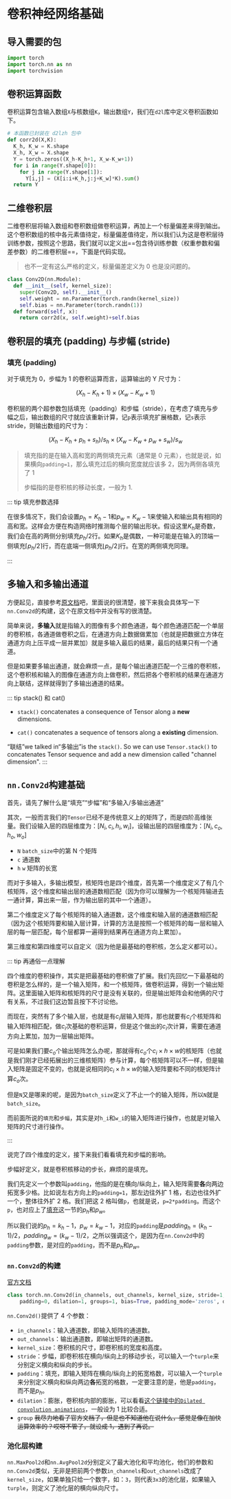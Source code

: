 # 卷积神经网络基础

## 导入需要的包

```python
import torch
import torch.nn as nn
import torchvision
```

## 卷积运算函数

卷积运算包含输入数组`X`与核数组`K`，输出数组`Y`，我们在`d2l`库中定义卷积函数如下。

```python
# 本函数已封装在 d2lzh 包中
def corr2d(X,K):
  K_h, K_w = K.shape
  X_h, X_w = X.shape
  Y = torch.zeros((X_h-K_h+1, X_w-K_w+1))
  for i in range(Y.shape[0]):
    for j in range(Y.shape[1]):
      Y[i,j] = (X[i:i+K_h,j:j+K_w]*K).sum()
  return Y
```

## 二维卷积层

二维卷积层将输入数组和卷积数组做卷积运算，再加上一个标量偏差来得到输出。这个卷积数组的核中各元素值待定，标量偏差值待定，所以我们认为这是卷积层待训练参数，按照这个思路，我们就可以定义出==包含待训练参数（权重参数和偏差参数）的二维卷积层==，下面是代码实现。

> 也不一定有这么严格的定义，标量偏差定义为 0 也是没问题的。

```python
class Conv2D(nn.Module):
  def __init__(self, kernel_size):
    super(Conv2D, self).__init__()
    self.weight = nn.Parameter(torch.randn(kernel_size))
    self.bias = nn.Parameter(torch.randn(1))
  def forward(self, x):
    return corr2d(x, self.weight)+self.bias
```

## 卷积层的填充 (padding) 与步幅 (stride)

### 填充 (padding)

对于填充为 0，步幅为 1 的卷积运算而言，运算输出的 Y 尺寸为：

$$(X_h-K_h+1)\times (X_w-K_w+1)$$

卷积层的两个超参数包括填充（padding）和步幅（stride），在考虑了填充与步幅之后，输出数组的尺寸就应该重新计算，记`p`表示填充扩展格数，记`s`表示 stride，则输出数组的尺寸为：

$$
(X_h-K_h+p_h+s_h)/s_h \times (X_w-K_w+p_w+s_w)/s_w
$$

> 填充指的是在输入高和宽的两侧填充元素（通常是 0 元素），也就是说，如果横向`padding=1`，那么填充过后的横向宽度就应该多 2，因为两侧各填充了 1
>
> 步幅指的是卷积核的移动长度，一般为 1.

::: tip 填充参数选择

在很多情况下，我们会设置$p_h=K_h−1$和$p_w=K_w−1$来使输入和输出具有相同的高和宽。这样会方便在构造网络时推测每个层的输出形状。假设这里$K_h$​ 是奇数，我们会在高的两侧分别填充$p_h/2$行。如果$K_h$​ 是偶数，一种可能是在输入的顶端一侧填充$⌈p_h/2⌉$行，而在底端一侧填充$⌊p_h/2⌋$行。在宽的两侧填充同理。

:::

## 多输入和多输出通道

方便起见，直接参考[原文档](https://tangshusen.me/Dive-into-DL-PyTorch/#/chapter05_CNN/5.3_channels)吧，里面说的很清楚，接下来我会具体写一下`nn.Conv2d`的构建，这个在原文档中并没有写的很清楚。

简单来说，**多输入**就是指输入的图像有多个颜色通道，每个颜色通道匹配一个单层的卷积核，各通道做卷积之后，在通道方向上数据做累加（也就是把数据立方体在通道方向上压平成一层并累加）就是多输入最后的结果，最后的结果只有一个通道。

但是如果要多输出通道，就会麻烦一点，是每个输出通道匹配一个三维的卷积核，这个卷积核和输入的图像在通道方向上做卷积，然后把各个卷积核的结果在通道方向上联结，这样就得到了多输出通道的结果。

::: tip stack() 和 cat()

- `stack()` concatenates a consequence of Tensor along a **new** dimensions.

- `cat()` concatenates a sequence of tensors along a **existing** dimension.

“联结”we talked in“多输出”is the `stack()`. So we can use `Tensor.stack()` to concatenates Tensor sequence and add a new dimension called "channel dimension".
:::

## `nn.Conv2d`构建基础

首先，请先了解什么是“填充”“步幅”和“多输入/多输出通道”

其次，一般而言我们的`Tensor`已经不是传统意义上的矩阵了，而是四阶高维张量。我们设输入层的四层维度为：$[N_i,c_i,h_i,w_i]$，设输出层的四层维度为：$[N_i,c_o,h_o,w_o]$

- `N` `batch_size`中的第 N 个矩阵
- `c` 通道数
- `h` `w` 矩阵的长宽

而对于多输入，多输出模型，核矩阵也是四个维度，首先第一个维度定义了有几个核矩阵，这个维度和输出层的通道数相匹配（因为你可以理解为一个核矩阵输进去一通计算，算出来一层，作为输出层的其中一个通道）。

第二个维度定义了每个核矩阵的输入通道数，这个维度和输入层的通道数相匹配（因为这个核矩阵要和输入层计算，计算的方法是按照一个核矩阵的每一层和输入层的每一层匹配，每个层都算一遍得到结果再在通道方向上累加）。

第三维度和第四维度可以自定义（因为他是最基础的卷积核，怎么定义都可以）。

::: tip 再通俗一点理解

四个维度的卷积操作，其实是把最基础的卷积做了扩展。我们先回忆一下最基础的卷积是怎么样的，是一个输入矩阵，和一个核矩阵，做卷积运算，得到一个输出矩阵。这里面输入矩阵和核矩阵的尺寸是没有关联的，但是输出矩阵会和他俩的尺寸有关系，不过我们这边暂且按下不讨论他。

而现在，突然有了多个输入层，也就是有$c_i$层输入矩阵，那也就要有$c_i$个核矩阵和输入矩阵相匹配，做$c_i$次基础的卷积运算，但是这个做出的$c_i$次计算，需要在通道方向上累加，加为一层输出矩阵。

可是如果我们要$c_o$个输出矩阵怎么办呢，那就得有$c_o$个$c_i\times h\times w$的核矩阵（也就是我们刚才已经拓展出的三维核矩阵）参与计算，每个核矩阵可以不一样，但是输入矩阵是固定不变的，也就是说相同的$c_i\times h\times w$的输入矩阵要和不同的核矩阵计算$c_o$次。

但是`N`又是哪来的呢，是因为`batch_size`定义了不止一个的输入矩阵，所以`N`就是`batch_size`。

而前面所说的`填充`和`步幅`，其实是对`h_i`和`w_i`的输入矩阵进行操作，也就是对输入矩阵的尺寸进行操作。

:::

说完了四个维度的定义，接下来我们看看填充和步幅的影响。

步幅好定义，就是卷积核移动的步长，麻烦的是填充。

我们先定义一个参数叫`padding`，他指的是在横向/纵向上，输入矩阵需要**各**向两边拓宽多少格。比如说左右方向上的`padding=1`，那左边往外扩 1 格，右边也往外扩一个，整体往外扩 2 格。我们把这 2 格叫做`p`，也就是说，`p=2*padding`。而这个`p`，也对应上了[填充](#填充-padding)这一节的$p_h$和$p_w$。

所以我们说的$p_h=k_h-1$，$p_w=k_w-1$，对应的`padding`是$padding_h = (k_h-1)/2$，$padding_w= (k_w-1)/2$，之所以强调这个，是因为在`nn.Conv2d`中的`padding`参数，是对应的`padding`，而不是$p_h$和$p_w$。

### `nn.Conv2d`的构建

[官方文档](https://pytorch.org/docs/stable/generated/torch.nn.Conv2d.html)

```python
class torch.nn.Conv2d(in_channels, out_channels, kernel_size, stride=1,
    padding=0, dilation=1, groups=1, bias=True, padding_mode='zeros', device=None, dtype=None)
```

`nn.Conv2d()`提供了 4 个参数：

- `in_channels`：输入通道数，即输入矩阵的通道数。
- `out_channels`：输出通道数，即输出矩阵的通道数。
- `kernel_size`：卷积核的尺寸，即卷积核的宽度和高度。
- `stride`：步幅，即卷积核在横向/纵向上的移动步长，可以输入一个`turple`来分别定义横向和纵向的步长。
- `padding`：填充，即输入矩阵在横向/纵向上的拓宽格数，可以输入一个`turple`来分别定义横向和纵向两边**各**拓宽的格数，一定要注意的是，他是`padding`，而不是$p_h$。
- `dilation`：膨胀，卷积核内部的膨胀，可以看看[这个链接中的`Dilated convolution animations`](https://github.com/vdumoulin/conv_arithmetic/blob/master/README.md#dilated-convolution-animations)，一般设为 1 比较合适。
- `group` ~~我尽力地看了官方文档了，但是也不知道他在说什么，感觉是像在加快运算效率的？哎呀不管了，就设成 1，遇到了再说。~~

### 池化层构建

`nn.MaxPool2d`和`nn.AvgPool2d`分别定义了最大池化和平均池化，他们的参数和`nn.Conv2d`类似，无非是把前两个参数`in_channels`和`out_channels`改成了`kernel_size`，如果单独只给一个数字，如：`3`，则代表`3x3`的池化层，如果输入`turple`，则定义了池化层的横向纵向尺寸。
